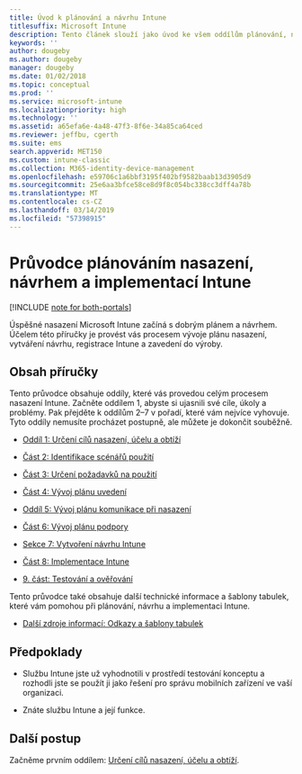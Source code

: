 ```yaml
---
title: Úvod k plánování a návrhu Intune
titlesuffix: Microsoft Intune
description: Tento článek slouží jako úvod ke všem oddílům plánování, návrhu a implementace Microsoft Intune. Obsahuje nástroje, které vám pomohou stanovit cíle, scénáře a požadavky na použití, a umožní vám vytvořit plány nasazení, komunikace, podpory, testování a ověřování.
keywords: ''
author: dougeby
ms.author: dougeby
manager: dougeby
ms.date: 01/02/2018
ms.topic: conceptual
ms.prod: ''
ms.service: microsoft-intune
ms.localizationpriority: high
ms.technology: ''
ms.assetid: a65efa6e-4a48-47f3-8f6e-34a85ca64ced
ms.reviewer: jeffbu, cgerth
ms.suite: ems
search.appverid: MET150
ms.custom: intune-classic
ms.collection: M365-identity-device-management
ms.openlocfilehash: e59706c1a6bbf3195f402bf9582baab13d3905d9
ms.sourcegitcommit: 25e6aa3bfce58ce8d9f8c054bc338cc3dff4a78b
ms.translationtype: MT
ms.contentlocale: cs-CZ
ms.lasthandoff: 03/14/2019
ms.locfileid: "57398915"
---
```

# <a name="intune-deployment-planning-design-and-implementation-guide"></a>Průvodce plánováním nasazení, návrhem a implementací Intune

[!INCLUDE [note for both-portals](./includes/note-for-both-portals.md)]

Úspěšné nasazení Microsoft Intune začíná s dobrým plánem a návrhem. Účelem této příručky je provést vás procesem vývoje plánu nasazení, vytváření návrhu, registrace Intune a zavedení do výroby.

## <a name="whats-included-in-this-guide"></a>Obsah příručky

Tento průvodce obsahuje oddíly, které vás provedou celým procesem nasazení Intune. Začněte oddílem 1, abyste si ujasnili své cíle, úkoly a problémy. Pak přejděte k oddílům 2–7 v pořadí, které vám nejvíce vyhovuje. Tyto oddíly nemusíte procházet postupně, ale můžete je dokončit souběžně.

-   [Oddíl 1: Určení cílů nasazení, účelu a obtíží](planning-guide-deployment-goals.md)

-   [Část 2: Identifikace scénářů použití](planning-guide-scenarios.md)

-   [Část 3: Určení požadavků na použití](planning-guide-requirements.md)

-   [Část 4: Vývoj plánu uvedení](planning-guide-rollout-plan.md)

-   [Oddíl 5: Vývoj plánu komunikace při nasazení](planning-guide-communication-plan.md)

-   [Část 6: Vývoj plánu podpory](planning-guide-support-plan.md)

-   [Sekce 7: Vytvoření návrhu Intune](planning-guide-design.md)

-   [Část 8: Implementace Intune](planning-guide-onboarding.md)

-   [9. část: Testování a ověřování](planning-guide-test-validation.md)

Tento průvodce také obsahuje další technické informace a šablony tabulek, které vám pomohou při plánování, návrhu a implementaci Intune.

-   [Další zdroje informací: Odkazy a šablony tabulek](planning-guide-resources.md)

## <a name="assumptions"></a>Předpoklady

-   Službu Intune jste už vyhodnotili v prostředí testování konceptu a rozhodli jste se použít ji jako řešení pro správu mobilních zařízení ve vaší organizaci.

-   Znáte službu Intune a její funkce.

## <a name="next-steps"></a>Další postup

Začněme prvním oddílem: [Určení cílů nasazení, účelu a obtíží](planning-guide-deployment-goals.md).
